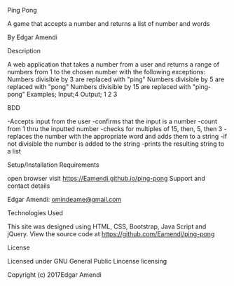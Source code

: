 Ping Pong

A game that accepts a number and returns a list of number and words

By Edgar Amendi

Description

A web application that takes a number from a user and returns a range of numbers from 1 to the chosen number with the following exceptions: Numbers divisible by 3 are replaced with "ping" Numbers divisible by 5 are replaced with "pong" Numbers divisible by 15 are replaced with "ping-pong"
Examples;
Input;4
Output;
1
2
3

BDD

-Accepts input from the user -confirms that the input is a number -count from 1 thru the inputted number -checks for multiples of 15, then, 5, then 3 -replaces the number with the appropriate word and adds them to a string -if not divisible the number is added to the string -prints the resulting string to a list

Setup/Installation Requirements

open browser
visit https://Eamendi.github.io/ping-pong
Support and contact details

Edgar Amendi: omindeame@gmail.com

Technologies Used

This site was designed using HTML, CSS, Bootstrap, Java Script and jQuery. View the source code at https://github.com/Eamendi/ping-pong

License

 Licensed under GNU General Public Lincense licensing

Copyright (c) 2017Edgar Amendi